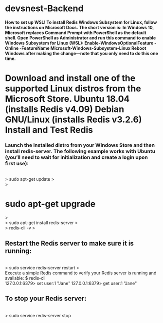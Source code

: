 # devsnest-Backend

<h4>How to set up WSL!
To install Redis Windows Subsystem for Linux, follow the instructions on Microsoft Docs. The short version is: In Windows 10, Microsoft replaces Command Prompt with PowerShell as the default shell. Open PowerShell as Administrator and run this command to enable Windows Subsystem for Linux (WSL):
Enable-WindowsOptionalFeature -Online -FeatureName Microsoft-Windows-Subsystem-Linux
Reboot Windows after making the change—note that you only need to do this one time.</h4>
<h1>Download and install one of the supported Linux distros from the Microsoft Store.
Ubuntu 18.04 (installs Redis v4.09)
Debian GNU/Linux (installs Redis v3.2.6)
Install and Test Redis</h1>
<h3>Launch the installed distro from your Windows Store and then install redis-server. The following example works with Ubuntu (you’ll need to wait for initialization and create a login upon first use):</h3>
<br />
> sudo apt-get update
> <br />
> <h1>sudo apt-get upgrade</h1>
> <br />
> sudo apt-get install redis-server
> <br />
> redis-cli -v
> <br />
<h2>Restart the Redis server to make sure it is running:</h2>
<br />
> sudo service redis-server restart
> <br>
Execute a simple Redis command to verify your Redis server is running and available:
$ redis-cli <br>
127.0.0.1:6379> set user:1 "Jane"
127.0.0.1:6379> get user:1
"Jane"
<br>
<h2>To stop your Redis server:</h2>
<br>
> sudo service redis-server stop
